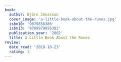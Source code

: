 ```yaml
---
book:
  author: Björn Jónasson
  cover_image: 'a-little-book-about-the-runes.jpg'
  isbn10: '9979856386'
  isbn13: '9789979856382'
  publication_year: '2002'
  title: A Little Book About the Runes
review:
  date_read: '2018-10-23'
  rating: 3
---
```

